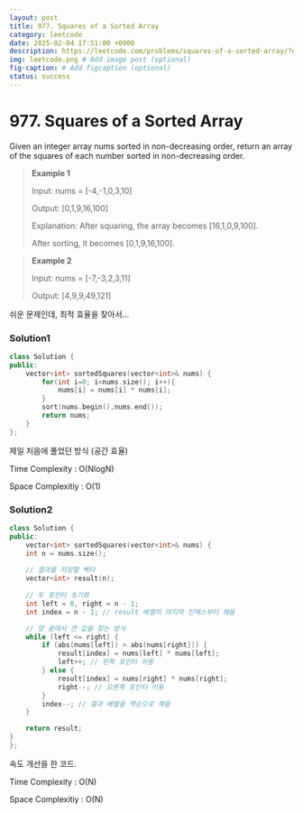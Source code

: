 ```yaml
---
layout: post
title: 977. Squares of a Sorted Array
category: leetcode
date: 2025-02-04 17:51:00 +0900
description: https://leetcode.com/problems/squares-of-a-sorted-array/?envType=company&envId=google&favoriteSlug=google-thirty-days
img: leetcode.png # Add image post (optional)
fig-caption: # Add figcaption (optional)
status: success
---
```



# 977. Squares of a Sorted Array

Given an integer array nums sorted in non-decreasing order, return an array of the squares of each number sorted in non-decreasing order.

 

> **Example 1**
> 
> Input: nums = [-4,-1,0,3,10]
> 
> Output: [0,1,9,16,100]
> 
> Explanation: After squaring, the array becomes [16,1,0,9,100].
> 
> After sorting, it becomes [0,1,9,16,100].


> **Example 2**
> 
> Input: nums = [-7,-3,2,3,11]
> 
> Output: [4,9,9,49,121]


쉬운 문제인데, 최적 효율을 찾아서...

### Solution1

```cpp
class Solution {
public:
    vector<int> sortedSquares(vector<int>& nums) {
        for(int i=0; i<nums.size(); i++){
            nums[i] = nums[i] * nums[i];
        }
        sort(nums.begin(),nums.end());
        return nums;
    }
};
```

제일 처음에 풀었던 방식 (공간 효율)

Time Complexity : O(NlogN)

Space Complexitiy : O(1)

### Solution2

```cpp
class Solution {
public:
    vector<int> sortedSquares(vector<int>& nums) {
    int n = nums.size();
    
    // 결과를 저장할 벡터
    vector<int> result(n);
    
    // 두 포인터 초기화
    int left = 0, right = n - 1;
    int index = n - 1; // result 배열의 마지막 인덱스부터 채움

    // 양 끝에서 큰 값을 찾는 방식
    while (left <= right) {
        if (abs(nums[left]) > abs(nums[right])) {
            result[index] = nums[left] * nums[left];
            left++; // 왼쪽 포인터 이동
        } else {
            result[index] = nums[right] * nums[right];
            right--; // 오른쪽 포인터 이동
        }
        index--; // 결과 배열을 역순으로 채움
    }

    return result;
}
};
```

속도 개선을 한 코드. 

Time Complexity : O(N)

Space Complexitiy : O(N)
